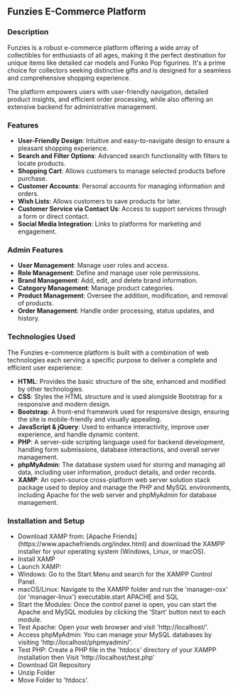 <h2>Funzies E-Commerce Platform</h2>

<h3>Description</h3>
<p>
  Funzies is a robust e-commerce platform offering a wide array of collectibles
  for enthusiasts of all ages, making it the perfect destination for unique
  items like detailed car models and Funko Pop figurines. It's a prime choice
  for collectors seeking distinctive gifts and is designed for a seamless and
  comprehensive shopping experience. 
</p>

<p>The platform empowers users with user-friendly navigation, detailed product insights, and 
  efficient order processing, while also offering an extensive backend for administrative 
  management.
</p>

<h3>Features</h3>
<ul>
  <li>
    <b>User-Friendly Design</b>: Intuitive and easy-to-navigate design to ensure
    a pleasant shopping experience.
  </li>
  <li>
    <b>Search and Filter Options</b>: Advanced search functionality with filters
    to locate products.
  </li>
  <li>
    <b>Shopping Cart</b>: Allows customers to manage selected products before
    purchase.
  </li>
  <li>
    <b>Customer Accounts</b>: Personal accounts for managing information and
    orders.
  </li>
  <li><b>Wish Lists</b>: Allows customers to save products for later.</li>
  <li>
    <b>Customer Service via Contact Us</b>: Access to support services through a
    form or direct contact.
  </li>
  <li>
    <b>Social Media Integration</b>: Links to platforms for marketing and
    engagement.
  </li>
</ul>

<h3>Admin Features</h3>
<ul>
  <li><b>User Management</b>: Manage user roles and access.</li>
  <li><b>Role Management</b>: Define and manage user role permissions.</li>
  <li><b>Brand Management</b>: Add, edit, and delete brand information.</li>
  <li><b>Category Management</b>: Manage product categories.</li>
  <li>
    <b>Product Management</b>: Oversee the addition, modification, and removal
    of products.
  </li>
  <li>
    <b>Order Management</b>: Handle order processing, status updates, and
    history.
  </li>
</ul>

<h3>Technologies Used</h3>
<p>The Funzies e-commerce platform is built with a combination of web technologies each serving a specific purpose to deliver a complete and efficient user experience:</p>
<ul>
  <li><b>HTML</b>: Provides the basic structure of the site, enhanced and modified by other technologies.</li>
  <li><b>CSS</b>: Styles the HTML structure and is used alongside Bootstrap for a responsive and modern design.</li>
  <li><b>Bootstrap</b>: A front-end framework used for responsive design, ensuring the site is mobile-friendly and visually appealing.</li>
  <li><b>JavaScript & jQuery</b>: Used to enhance interactivity, improve user experience, and handle dynamic content.</li>
  <li><b>PHP</b>: A server-side scripting language used for backend development, handling form submissions, database interactions, and overall server management.</li>
  <li><b>phpMyAdmin</b>: The database system used for storing and managing all data, including user information, product details, and order records.</li>
  <li><b>XAMP</b>: An open-source cross-platform web server solution stack package used to deploy and manage the PHP and MySQL environments, including Apache for the web server and phpMyAdmin for database management.</li>
</ul>

<h3>Installation and Setup</h3>
<ul>
  <li>Download XAMP from: [Apache Friends](https://www.apachefriends.org/index.html) and download the XAMPP installer for your operating system (Windows, Linux, or macOS).
  <li>Install XAMP</li>
  <li>Launch XAMP:
    <li>Windows: Go to the Start Menu and search for the XAMPP Control Panel.</li>
    <li>macOS/Linux: Navigate to the XAMPP folder and run the 'manager-osx' (or 'manager-linux') executable.start APACHE and SQL</li>
    <li>Start the Modules: Once the control panel is open, you can start the Apache and MySQL modules by clicking the 'Start' button next to each module.</li>
    <li>Test Apache: Open your web browser and visit 'http://localhost/'.</li>
    <li>Access phpMyAdmin: You can manage your MySQL databases by visiting 'http://localhost/phpmyadmin/'.</li>
    <li>Test PHP: Create a PHP file in the 'htdocs' directory of your XAMPP installation then Visit 'http://localhost/test.php'</li>
    <li>Download Git Repository</li>
    <li>Unzip Folder</li>
    <li>Move Folder to 'htdocs'. </li>
</ul>




